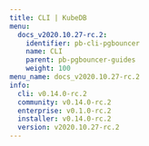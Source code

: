 ```yaml
---
title: CLI | KubeDB
menu:
  docs_v2020.10.27-rc.2:
    identifier: pb-cli-pgbouncer
    name: CLI
    parent: pb-pgbouncer-guides
    weight: 100
menu_name: docs_v2020.10.27-rc.2
info:
  cli: v0.14.0-rc.2
  community: v0.14.0-rc.2
  enterprise: v0.1.0-rc.2
  installer: v0.14.0-rc.2
  version: v2020.10.27-rc.2
---
```


